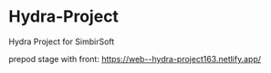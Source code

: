 # Hydra-Project
Hydra Project for SimbirSoft

prepod stage with front: https://web--hydra-project163.netlify.app/
